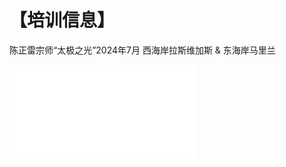 # 【培训信息】

陈正雷宗师“太极之光”2024年7月
西海岸拉斯维加斯 & 东海岸马里兰

![](_static/files/2024_Light_of_Taichi_Summer_Camps.pdf)
